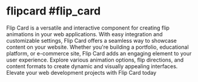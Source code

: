 # flipcard #flip_card
Flip Card is a versatile and interactive component for creating flip animations in your web applications. With easy integration and customizable settings, Flip Card offers a seamless way to showcase content on your website. Whether you're building a portfolio, educational platform, or e-commerce site, Flip Card adds an engaging element to your user experience. Explore various animation options, flip directions, and content formats to create dynamic and visually appealing interfaces. Elevate your web development projects with Flip Card today
